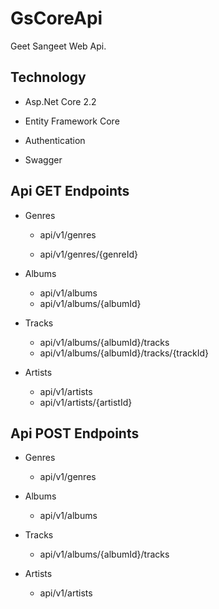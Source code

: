 # GsCoreApi
Geet Sangeet Web Api.

## Technology
- Asp.Net Core 2.2

- Entity Framework Core

- Authentication

- Swagger

## Api GET Endpoints
- Genres 

  - api/v1/genres
  
  - api/v1/genres/{genreId}

- Albums

  - api/v1/albums
  - api/v1/albums/{albumId}

- Tracks 
  - api/v1/albums/{albumId}/tracks
  - api/v1/albums/{albumId}/tracks/{trackId}

- Artists
  - api/v1/artists
  - api/v1/artists/{artistId}

## Api POST Endpoints
- Genres 

  - api/v1/genres

- Albums

  - api/v1/albums

- Tracks 
  - api/v1/albums/{albumId}/tracks

- Artists
  - api/v1/artists

